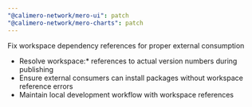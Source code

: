```yaml
---
"@calimero-network/mero-ui": patch
"@calimero-network/mero-charts": patch
---
```


Fix workspace dependency references for proper external consumption

- Resolve workspace:\* references to actual version numbers during publishing
- Ensure external consumers can install packages without workspace reference errors
- Maintain local development workflow with workspace references
